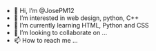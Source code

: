 - 👋 Hi, I’m @JosePM12
- 👀 I’m interested in web design, python, C++
- 🌱 I’m currently learning HTML, Python and CSS
- 💞️ I’m looking to collaborate on ...
- 📫 How to reach me ...

<!---
JosePM12/JosePM12 is a ✨ special ✨ repository because its `README.md` (this file) appears on your GitHub profile.
You can click the Preview link to take a look at your changes.
--->
